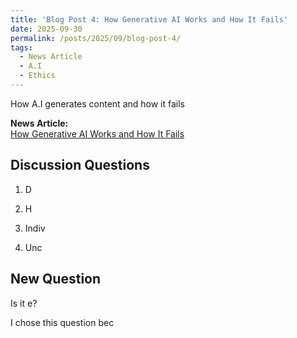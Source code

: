 ```yaml
---
title: 'Blog Post 4: How Generative AI Works and How It Fails'
date: 2025-09-30
permalink: /posts/2025/09/blog-post-4/
tags:
  - News Article
  - A.I
  - Ethics
---
```


How A.I generates content and how it fails

**News Article:**  
[How Generative AI Works and How It Fails](https://mit-serc.pubpub.org/pub/f3o5mpn6/release/1?readingCollection=3a6c54f1)

Discussion Questions
---
1. D

2. H

3. Indiv

4. Unc


New Question
---

Is it e?

I chose this question bec